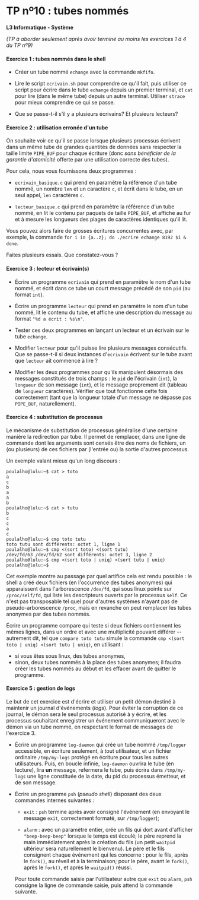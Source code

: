 TP nº10 : tubes nommés
=================================

**L3 Informatique - Système**

_(TP à aborder seulement après avoir terminé au moins les exercices 1 à 4 du TP nº9)_

#### Exercice 1 : tubes nommés dans le shell

- Créer un tube nommé `echange` avec la commande `mkfifo`.

- Lire le script `ecrivain.sh` pour comprendre ce qu'il fait, puis
  utiliser ce script pour écrire dans le tube `echange` depuis un premier
  terminal, et `cat` pour lire (dans le même tube) depuis un autre
  terminal. Utiliser `strace` pour mieux comprendre ce qui se passe.

- Que se passe-t-il s'il y a plusieurs écrivains? Et plusieurs lecteurs?


#### Exercice 2 : utilisation erronée d'un tube

On souhaite voir ce qu'il se passe lorsque plusieurs processus écrivent
dans un même tube de grandes quantités de données sans respecter la
taille limite `PIPE_BUF` pour chaque écriture (donc *sans bénéficier de
la garantie d'atomicité* offerte par une utilisation correcte des tubes).

Pour cela, nous vous fournissons deux programmes :

- `ecrivain_basique.c` qui prend en paramètre la référence d'un tube
  nommé, un nombre `len` et un caractère `c`, et écrit dans le tube, en
  un seul appel, `len` caractères `c`.

- `lecteur_basique.c` qui prend en paramètre la référence d'un tube 
  nommé, en lit le contenu par paquets de taille `PIPE_BUF`, et affiche
  au fur et à mesure les longueurs des plages de caractères identiques
  qu'il lit.

Vous pouvez alors faire de grosses écritures concurrentes avec, par
exemple, la commande `for i in {a..z}; do ./ecrire echange 8192 $i &
done`.

Faites plusieurs essais. Que constatez-vous ?


#### Exercice 3 : lecteur et écrivain(s)

- Écrire un programme `ecrivain` qui prend en paramètre le nom d'un tube
  nommé, et écrit dans ce tube un court message précédé de son `pid` (au
  format `int`).

- Écrire un programme `lecteur` qui prend en paramètre le nom d'un tube
  nommé, lit le contenu du tube, et affiche une description du message au
  format `"%d a écrit : %s\n"`.

- Tester ces deux programmes en lançant un lecteur et un écrivain sur le
  tube `echange`.

- Modifier `lecteur` pour qu'il puisse lire plusieurs messages
  consécutifs. Que se passe-t-il si deux instances d'`ecrivain` écrivent
  sur le tube avant que `lecteur` ait commencé à lire ?

- Modifier les deux programmes pour qu'ils manipulent désormais des
  messages constitués de trois champs : le `pid` de l'écrivain (`int`),
  la `longueur` de son message (`int`), et le message proprement dit
  (tableau de `longueur` caractères).
  Vérifier que tout fonctionne cette fois correctement (tant que la
  longueur totale d'un message ne dépasse pas `PIPE_BUF`, naturellement).


#### Exercice 4 : substitution de processus

Le mécanisme de substitution de processus généralise d'une certaine
manière la redirection par tube. Il permet de remplacer, dans une ligne
de commande dont les arguments sont censés être des noms de fichiers,
un (ou plusieurs) de ces fichiers par (l'entrée ou) la sortie d'autres
processus.

Un exemple valant mieux qu'un long discours :

```
poulalho@lulu:~$ cat > toto
a
c
b
a
a
b
poulalho@lulu:~$ cat > tutu
b
c
c
a
c
poulalho@lulu:~$ cmp toto tutu 
toto tutu sont différents: octet 1, ligne 1
poulalho@lulu:~$ cmp <(sort toto) <(sort tutu)
/dev/fd/63 /dev/fd/62 sont différents: octet 3, ligne 2
poulalho@lulu:~$ cmp <(sort toto | uniq) <(sort tutu | uniq)
poulalho@lulu:~$
```

Cet exemple montre au passage par quel artifice cela est rendu possible :
le shell a créé deux fichiers (en l'occurrence des tubes anonymes) qui
apparaissent dans l'arborescence `/dev/fd`, qui sous linux pointe sur
`/proc/self/fd`, qui liste les descripteurs ouverts par le processus
`self`. Ce n'est pas transposable tel quel pour d'autres systèmes n'ayant
pas de pseudo-arborescence `/proc`, mais en revanche on peut remplacer les 
tubes anonymes par des tubes nommés.

Écrire un programme compare qui teste si deux fichiers contiennent les
mêmes lignes, dans un ordre et avec une multiplicité pouvant différer --
autrement dit, tel que `compare toto tutu` simule la commande `cmp <(sort
toto | uniq) <(sort tutu | uniq)`, en utilisant :
  * si vous êtes sous linux, des tubes anonymes,
  * sinon, deux tubes nommés à la place des tubes anonymes; il faudra
  créer les tubes nommés au début et les effacer avant de quitter le programme.


#### Exercice 5 : gestion de logs

Le but de cet exercice est d'écrire et utiliser un petit démon destiné à
maintenir un journal d'événements (_logs_). Pour éviter la corruption de
ce journal, le démon sera le seul processus autorisé à y écrire, et les
processus souhaitant enregistrer un événement communiqueront avec le
démon via un tube nommé, en respectant le format de messages de
l'exercice 3.

- Écrire un programme `log-daemon` qui crée un tube nommé `/tmp/logger`
  accessible, en écriture seulement, à tout utilisateur, et un fichier
  ordinaire `/tmp/my-logs` protégé en écriture pour tous les autres
  utilisateurs. Puis, en boucle infinie, `log-daemon` ouvrira le tube (en
  lecture), lira **un** message, refermera le tube, puis écrira dans
  `/tmp/my-logs` une ligne constituée de la date, du pid du processus
  émetteur, et de son message.

- Écrire un programme `psh` (_pseudo shell_) disposant des deux commandes 
  internes suivantes :

  * `exit` : `psh` termine après avoir consigné l'événement (en envoyant
    le message `exit`, correctement formaté, sur `/tmp/logger`);

  * `alarm` : avec un paramètre entier, crée un fils qui dort avant
    d'afficher `"beep-beep-beep"` lorsque le temps est écoulé; le père
    reprend la main immédiatement après la création du fils (un petit
    `waitpid` ultérieur sera naturellement le bienvenu). Le père et le
    fils consignent chaque événement qui les concerne : pour le fils,
    après le `fork()`, au réveil et à la terminaison; pour le père, avant
    le `fork()`, après le `fork()`, et après le `waitpid()` réussi.

  Pour toute commande saisie par l'utilisateur autre que `exit` ou
  `alarm`, `psh` consigne la ligne de commande saisie, puis attend la
  commande suivante. 

